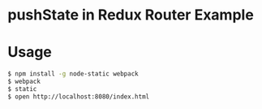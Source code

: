 # pushState in Redux Router Example

# Usage

```sh
$ npm install -g node-static webpack
$ webpack
$ static
$ open http://localhost:8080/index.html
```
